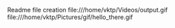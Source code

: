 Readme file creation
file:///home/vktp/Videos/output.gif
file:///home/vktp/Pictures/gif/hello_there.gif
